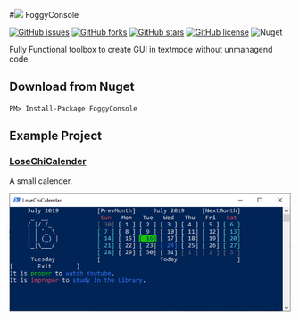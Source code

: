 #<img src="https://img.moegirl.org/common/f/fb/FoggyConsole.svg" height="50"> FoggyConsole

[![GitHub issues](https://img.shields.io/github/issues/WenceyWang/FoggyConsole.svg?style=flat-square)](https://github.com/WenceyWang/FoggyConsole/issues) [![GitHub forks](https://img.shields.io/github/forks/WenceyWang/FoggyConsole.svg?style=flat-square)](https://github.com/WenceyWang/FoggyConsole/network) [![GitHub stars](https://img.shields.io/github/stars/WenceyWang/FoggyConsole.svg?style=flat-square)](https://github.com/WenceyWang/FoggyConsole/stargazers) [![GitHub license](https://img.shields.io/github/license/WenceyWang/FoggyConsole.svg?style=flat-square)](https://github.com/WenceyWang/FoggyConsole/blob/master/LICENSE.txt) ![Nuget](https://img.shields.io/nuget/v/FoggyConsole.svg?style=flat-square)

Fully Functional toolbox to create GUI in textmode without unmanagend code.

## Download from Nuget

``` Shell
PM> Install-Package FoggyConsole
```

## Example Project

### [LoseChiCalender](https://github.com/DreamRecorder/LoseChiCalendar)

A small calender.

<img src="https://raw.githubusercontent.com/DreamRecorder/LoseChiCalendar/master/Demo.png">
